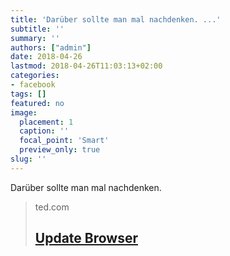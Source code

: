 ```yaml
---
title: 'Darüber sollte man mal nachdenken. ...'
subtitle: ''
summary: ''
authors: ["admin"]
date: 2018-04-26
lastmod: 2018-04-26T11:03:13+02:00
categories:
- facebook
tags: []
featured: no
image:
  placement: 1
  caption: ''
  focal_point: 'Smart'
  preview_only: true
slug: ''
---
```

Darüber sollte man mal nachdenken.
> ted.com
> ## [Update Browser](https://www.ted.com/talks/jason_fried_why_work_doesn_t_happen_at_work)
>

